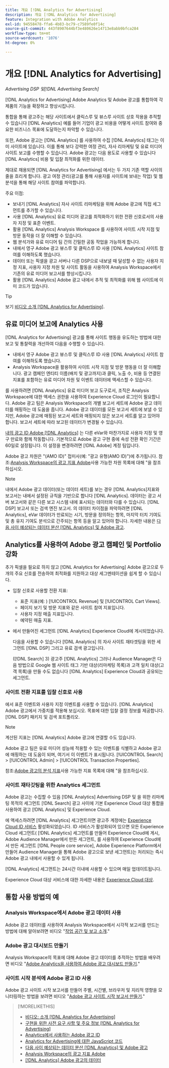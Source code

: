 ```yaml
---
title: 개요 [!DNL Analytics for Advertising]
description: 개요 [!DNL Analytics for Advertising]
feature: Integration with Adobe Analytics
exl-id: 94558478-ffa6-4b83-bc79-c7589fe0f14c
source-git-commit: 443f8907644bf3e480626e14713e8abb9bfca284
workflow-type: tm+mt
source-wordcount: '1076'
ht-degree: 0%

---
```


# 개요 [!DNL Analytics for Advertising]

*Advertising DSP 및[!DNL Advertising Search]*

[!DNL Analytics for Advertising] Adobe Analytics 및 Adobe 광고를 통합하여 각 제품의 기능을 확장하고 향상시킵니다.

통합을 통해 광고주는 해당 사이트에서 클릭스루 및 뷰스루 사이트 상호 작용을 추적할 수 있습니다 [!DNL Analytics] 예를 들어 기업이 광고 비용을 어떻게 사이트 참여와 중요한 비즈니스 목표에 도달하는지 파악할 수 있습니다.

또한, Adobe 광고는 [!DNL Analytics] 를 사용하여 수집 [!DNL Analytics] 태그는 이미 사이트에 있습니다. 이를 통해 보다 강력한 여정 관리, 자사 리마케팅 및 유료 미디어 사이트 보고를 수행할 수 있습니다. Adobe 광고는 다음 용도로 사용할 수 있습니다 [!DNL Analytics] 비용 및 입찰 최적화를 위한 데이터.

제대로 채용되면 [!DNL Analytics for Advertising] 에서는 두 가지 기존 역할 사이의 줄을 흐리게 합니다. 광고 여정 관리(광고를 통해 사용자를 사이트에 보내는 작업) 및 웹 분석을 통해 해당 사이트 참여를 파악합니다.

주요 이점:

* 보내기 [!DNL Analytics] 자사 사이트 리마케팅을 위해 Adobe 광고에 직접 세그먼트를 추가할 수 있습니다.
* 사용 [!DNL Analytics] 유료 미디어 광고를 최적화하기 위한 전환 신호로서의 사용자 지정 및 표준 이벤트.
* 활용 [!DNL Analytics] Analysis Workspace 를 사용하여 사이트 시작 지점 및 방문 동작을 더 잘 이해할 수 있습니다.
* 웹 분석가와 유료 미디어 팀 간의 긴밀한 공동 작업을 가능하게 합니다.
* 내에서 영구 Adobe 광고 뷰스루 및 클릭스루 ID 사용 [!DNL Analytics] 사이트 참여를 이해하도록 했습니다.
* 데이터 또는 픽셀을 광고 서버나 다른 DSP으로 내보낼 때 달성할 수 없는 사용자 지정 지표, 사용자 지정 차원 및 사이트 활동을 사용하여 Analysis Workspace에서 기존의 유료 미디어 보고서를 향상시킵니다.
* 활용 [!DNL Analytics] Adobe 광고 내에서 추적 및 최적화를 위해 웹 사이트에 이미 코드가 있습니다.

>[!TIP]
>
> 보기 [비디오 소개 [!DNL Analytics for Advertising]](https://experienceleague.adobe.com/docs/advertising-learn/tutorials/analytics/intro-a4adc.html?lang=en#analytics).

## 유료 미디어 보고에 Analytics 사용

[!DNL Analytics for Advertising] 광고를 통해 사이트 행동을 유도하는 방법에 대한 보고 및 통찰력을 개선하여 다음을 수행할 수 있습니다.

* 내에서 영구 Adobe 광고 뷰스루 및 클릭스루 ID 사용 [!DNL Analytics] 사이트 참여를 이해하도록 했습니다.
* Analysis Workspace을 활용하여 사이트 시작 지점 및 방문 행동을 더 잘 이해합니다. 광고 캠페인 엔티티 이름(배치 및 광고까지)과 클릭, 노출 수, 비용 등 연결된 지표를 포함하는 유료 미디어 차원 및 이벤트 데이터에 액세스할 수 있습니다.

를 사용하려면 [!DNL Analytics] 유료 미디어 보고 도구로서, 조직은 Analysis Workspace에 대한 액세스 권한을 사용하여 Experience Cloud 로그인이 필요합니다. Adobe 광고 팀은 Analysis Workspace의 개별 보고서 세트에 Adobe 광고 데이터를 매핑하는 데 도움을 줍니다. Adobe 광고 데이터를 모든 보고서 세트에 보낼 수 있지만, Adobe 광고에 매핑된 보고서 세트와 매핑되지 않은 보고서 세트를 알고 있어야 합니다. 보고서 세트에 따라 보고된 데이터가 변경될 수 있습니다.

[내의 광고 ID Adobe [!DNL Analytics]](ids.md) 는 다른 eVar와 마찬가지로 사용자 지정 및 영구 만료와 함께 작동합니다. 기본적으로 Adobe 광고 구현 중에 속성 전환 확인 기간은 60일로 설정됩니다. 이 설정을 변경하려면 [!DNL Adobe] 계정 팀입니다.

Adobe 광고 차원은 &quot;(AMO ID)&quot; 접미사(예: &quot;광고 유형(AMO ID)&quot;)에 추가됩니다. 참조:[Analysis Workspace의 광고 지표 Adobe](advertising-metrics-in-analytics.md)사용 가능한 차원 목록에 대해 &quot;을 참조하십시오.

>[!NOTE]
>
> 내에서 Adobe 광고 데이터(또는 데이터 세트)를 보는 경우 [!DNL Analytics]지표와 보고서는 내에서 설정된 규칙을 기반으로 합니다 [!DNL Analytics]. 데이터는 광고 서버 보고서와 같은 다른 보고 시스템 내에 표시되는 데이터와 다를 수 있습니다. [!DNL DSP] 보고서 또는 검색 엔진 보고서. 의 데이터 차이점을 파악하려면 [!DNL Analytics], eVar 데이터가 만료되는 시기, 방문을 정의하는 항목, 마지막 터치 기여도 및 총 유지 기여도 분석으로 간주되는 항목 등을 알고 있어야 합니다. 자세한 내용은 [다음 사이 예상되는 데이터 분산 [!DNL Analytics] 및 Adobe 광고](data-variances.md).

## Analytics를 사용하여 Adobe 광고 캠페인 및 Portfolio 강화

추가 픽셀을 필요로 하지 않고 [!DNL Analytics for Advertising] Adobe 광고으로 두 개의 주요 신호를 전송하여 최적화를 지원하고 대상 세그멘테이션을 쉽게 할 수 있습니다.

* 입찰 신호로 사용할 전환 지표:
   * 표준 지표(예: ) [!UICONTROL Revenue] 및 [!UICONTROL Cart Views].
   * 페이지 보기 및 방문 지표와 같은 사이트 참여 지표입니다.
   * 사용자 지정 매출 지표입니다.
   * 예약된 매출 지표.
* 에서 만들어진 세그먼트 [!DNL Analytics] Experience Cloud에 게시되었습니다.

   다음을 사용할 수 있습니다 [!DNL Analytics] 의 자사 사이트 재타겟팅을 위한 세그먼트 [!DNL DSP] 그리고 유료 검색 광고입니다.

   ([!DNL Search] 3) 광고주 [!DNL Analytics] 그러나 Audience Manager은 다음 방법으로 Google 웹 사이트 태그 기반 대상(리마케팅 목록)과 고객 일치 대상(고객 목록)을 만들 수도 없습니다 [!DNL Analytics] Experience Cloud과 공유되는 세그먼트.

### 사이트 전환 지표를 입찰 신호로 사용

에서 표준 이벤트와 사용자 지정 이벤트를 사용할 수 있습니다. [!DNL Analytics] Adobe 광고에서 가중치를 적용해 보십시오. 목표에 대한 입찰 결정 정보를 제공합니다. [!DNL DSP] 패키지 및 검색 포트폴리오.

>[!NOTE]
>
> 계산된 지표는 [!DNL Analytics] Adobe 광고에 연결할 수도 있습니다.

Adobe 광고 팀은 유료 미디어 성능에 적용할 수 있는 이벤트를 식별하고 Adobe 광고에 매핑하는 데 도움이 되며, 여기서 이 이벤트가 표시됩니다. [!UICONTROL Search] > [!UICONTROL Admin] > [!UICONTROL Transaction Properties].

참조:[Adobe 광고의 분석 지표](analytics-data-in-advertising.md)사용 가능한 지표 목록에 대해 &quot;을 참조하십시오.

### 사이트 재타깃팅을 위한 Analytics 세그먼트

Adobe 광고는 수집할 수 있음 [!DNL Analytics] Advertising DSP 및 을 위한 리마케팅 목적의 세그먼트 [!DNL Search] 광고 사이에 기본 Experience Cloud 대상 통합을 사용하여 광고 [!DNL Analytics] 및 Experience Cloud.

에 액세스하려면 [!DNL Analytics] 세그먼트이면 광고주 계정에는 [Experience Cloud ID 서비스](https://experienceleague.adobe.com/docs/id-service/using/home.html) 활성화되었습니다. ID 서비스가 활성화되어 있으면 모든 Experience Cloud 세그먼트( [!DNL Analytics] 세그먼트를 만들어 Experience Cloud에 게시, Adobe Audience Manager에서 만든 세그먼트, 를 사용하여 Experience Cloud에서 만든 세그먼트 [!DNL People core service], Adobe Experience Platform에서 만들어 Audience Manager을 통해 Adobe 광고으로 보낸 세그먼트)는 처리되는 즉시 Adobe 광고 내에서 사용할 수 있게 됩니다.

[!DNL Analytics] 세그먼트는 24시간 이내에 사용할 수 있으며 매일 업데이트됩니다.

Experience Cloud 대상 서비스에 대한 자세한 내용은 [Experience Cloud 대상](https://experienceleague.adobe.com/docs/core-services/interface/audiences/audience-library.html).

## 통합 사용 방법의 예

### Analysis Workspace에서 Adobe 광고 데이터 사용

Adobe 광고 데이터를 사용하여 Analysis Workspace에서 시각적 보고서를 만드는 방법에 대해 알아보려면 비디오 &quot;[작업 공간 및 보고 소개](https://experienceleague.adobe.com/docs/advertising-learn/tutorials/analytics/analytics-analysis-workspace-a4adc.html).&quot;

### Adobe 광고 대시보드 만들기

Analysis Workspace의 목표에 대해 Adobe 광고 데이터를 추적하는 방법을 배우려면 비디오 &quot;[Adobe Analytics을 사용하여 Adobe 광고 대시보드 만들기](https://experienceleague.adobe.com/docs/advertising-learn/tutorials/analytics/analytics-dashboards-a4adc.html).&quot;

### 사이트 시작 분석에 Adobe 광고 ID 사용

Adobe 광고 사이트 시작 보고서를 만들어 주별, 시간별, 브라우저 및 지리적 영향을 모니터링하는 방법을 보려면 비디오 &quot;[Adobe 광고 사이트 시작 보고서 만들기](https://experienceleague.adobe.com/docs/advertising-learn/tutorials/analytics/analytics-site-entry-a4adc.html).&quot;

>[!MORELIKETHIS]
>
>* [비디오: 소개 [!DNL Analytics for Advertising]](https://experienceleague.adobe.com/docs/advertising-learn/tutorials/analytics/intro-a4adc.html)
>* [구현을 위한 사전 요구 사항 및 주요 정보 [!DNL Analytics for Advertising]](prerequisites.md)
>* [Analytics에서 사용하는 Adobe 광고 ID](ids.md)
>* [Analytics for Advertising에 대한 JavaScript 코드](/help/integrations/analytics/javascript.md)
>* [다음 사이 예상되는 데이터 분산 [!DNL Analytics] 및 Adobe 광고](data-variances.md)
>* [Analysis Workspace의 광고 지표 Adobe](/help/integrations/analytics/advertising-metrics-in-analytics.md)
>* [[!DNL Analytics] Adobe 광고의 데이터](/help/integrations/analytics/analytics-data-in-advertising.md)

